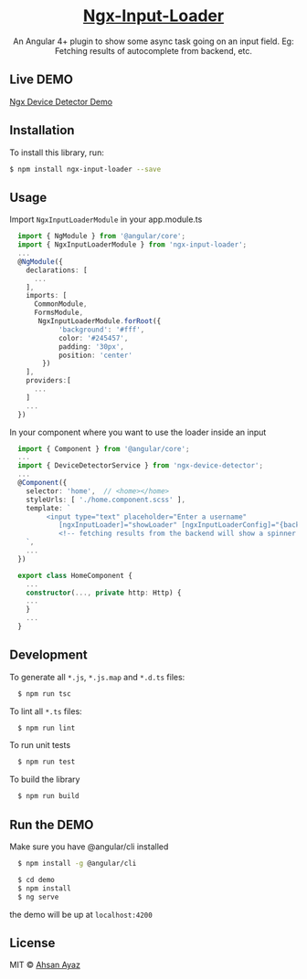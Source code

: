 <a href="https://koderlabs.github.io/ngx-device-detector">
  <h1 align="center">Ngx-Input-Loader</h1> 
</a>

<p align="center">
An Angular 4+ plugin to show some async task going on an input field. Eg: Fetching results of autocomplete from backend, etc.
</p>

<!-- <p align="center">
<a href="https://travis-ci.org/KoderLabs/ngx-device-detector"><img src="http://img.shields.io/travis/KoderLabs/ngx-device-detector.svg?style=flat" alt="travis build status" ></a>
<a href="https://www.npmjs.com/package/ngx-device-detector"><img src="https://img.shields.io/npm/v/ngx-device-detector.svg" alt="npm version" ></a>
<a href="https://www.npmjs.com/package/ngx-device-detector"><img src="https://img.shields.io/github/stars/KoderLabs/ngx-device-detector.svg?style=social&label=Star&style=flat-square" alt="github stars" ></a>
<a href="https://www.npmjs.com/package/ngx-device-detector"><img src="https://img.shields.io/npm/l/ngx-device-detector.svg?style=flat-square" alt="license" ></a>
</p>
<p align="center">
  <a href="https://www.npmjs.com/package/ng2-device-detector">Deprecated package :</a>
  <a href="https://www.npmjs.com/package/ng2-device-detector"><img src="https://img.shields.io/npm/dt/ng2-device-detector.svg?style=flat-square" alt="npm downloads total" ></a>
  <a href="https://www.npmjs.com/package/ng2-device-detector"><img src="https://img.shields.io/npm/dm/ng2-device-detector.svg" alt="npm downloads/month" ></a>
</p>
<p align="center">
  <a href="https://www.npmjs.com/package/ngx-device-detector">New package :</a>
  <a href="https://www.npmjs.com/package/ngx-device-detector"><img src="https://img.shields.io/npm/dt/ngx-device-detector.svg?style=flat-square" alt="npm downloads total" ></a>
  <a href="https://www.npmjs.com/package/ngx-device-detector"><img src="https://img.shields.io/npm/dm/ngx-device-detector.svg" alt="npm downloads/month" ></a>
</p> -->


<!-- ## DOCS

[Ngx Device Detector DOCS](https://koderlabs.github.io/ngx-device-detector) -->

## Live DEMO

[Ngx Device Detector Demo](https://koderlabs.github.io/ngx-device-detector/demo)


## Installation

To install this library, run:

```bash
$ npm install ngx-input-loader --save
```

## Usage
Import `NgxInputLoaderModule` in your app.module.ts
```typescript
  import { NgModule } from '@angular/core';
  import { NgxInputLoaderModule } from 'ngx-input-loader';
  ...
  @NgModule({
    declarations: [
      ...
    ],
    imports: [
      CommonModule,
      FormsModule,
       NgxInputLoaderModule.forRoot({
            'background': '#fff',
            color: '#245457',
            padding: '30px',
            position: 'center'
        })
    ],
    providers:[
      ...
    ]
    ...
  })
```

In your component where you want to use the loader inside an input
```typescript
  import { Component } from '@angular/core';
  ...
  import { DeviceDetectorService } from 'ngx-device-detector';
  ...
  @Component({
    selector: 'home',  // <home></home>
    styleUrls: [ './home.component.scss' ],
    template: `
         <input type="text" placeholder="Enter a username"
            [ngxInputLoader]="showLoader" [ngxInputLoaderConfig]="{background: '#ff0066'}">
            <!-- fetching results from the backend will show a spinner on the input field -->
    `,
    ...
  })

  export class HomeComponent {
    ...
    constructor(..., private http: Http) {
    ...
    }
    ...
  }

```

<!-- ## Device service
Holds the following properties
* browser
* os
* device
* userAgent
* os_version

## Helper Methods
* **isMobile() :** returns if the device is a mobile device (android / iPhone/ windows-phone etc)
* **isTablet() :** returns if the device us a tablet (iPad etc)
* **isDesktop() :** returns if the app is running on a Desktop browser. -->

## Development

To generate all `*.js`, `*.js.map` and `*.d.ts` files:

```bash
  $ npm run tsc
```

To lint all `*.ts` files:

```bash
  $ npm run lint
```

To run unit tests
```bash
  $ npm run test
```

To build the library
```bash
  $ npm run build
```


## Run the DEMO

Make sure you have @angular/cli installed

```bash
  $ npm install -g @angular/cli
```

```bash
  $ cd demo
  $ npm install
  $ ng serve
```

the demo will be up at `localhost:4200`

<!-- ## Change Log

Please see [CHANGE_LOG.MD](CHANGE_LOG.MD) for the updates.

## IE10, IE11 Compatibility

If you're consuming the library for IE10 & IE11, make sure to uncomment (at least) these lines from `src/polyfills.ts` in your project.

```typescript
import 'core-js/es6/string';
import 'core-js/es6/array';
import 'core-js/es6/map';
```

## Credits

The library is inspired by and based on the work from [ng-device-detector ](https://github.com/srfrnk/ng-device-detector). Also used a typescript wrapper of the amazing work in [ReTree](https://github.com/srfrnk/re-tree) for regex based needs and an Angular2 Library Creator boilerplate to get the work started fast. I.e. [Generator Angular2 library](https://github.com/jvandemo/generator-angular2-library). -->

## License

MIT © [Ahsan Ayaz](https://github.com/extremebi)